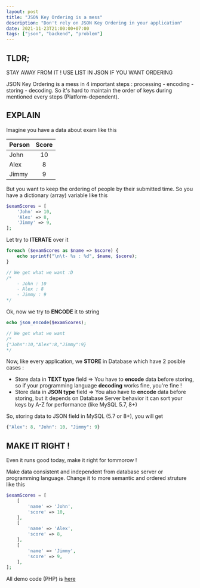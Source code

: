 ```yaml
---
layout: post
title: "JSON Key Ordering is a mess"
description: "Don't rely on JSON Key Ordering in your application"
date: 2021-11-23T21:00:00+07:00
tags: ["json", "backend", "problem"]
---
```


## TLDR;

STAY AWAY FROM IT ! USE LIST IN JSON IF YOU WANT ORDERING

JSON Key Ordering is a mess in 4 important steps : processing - encoding - storing - decoding. So it's hard to maintain the order of keys during mentioned every steps (Platform-dependent).

## EXPLAIN

Imagine you have a data about exam like this

| Person   |      Score      |
|----------|:-------------:|
| John |  10 |
| Alex |    8   |
| Jimmy | 9 |

But you want to keep the ordering of people by their submitted time. So you have a dictionary (array) variable like this

```php
$examScores = [
    'John' => 10,
    'Alex' => 8,
    'Jimmy' => 9,
];
```

Let try to **ITERATE** over it

```php
foreach ($examScores as $name => $score) {
    echo sprintf("\n\t- %s : %d", $name, $score);
}

// We get what we want :D
/*
	- John : 10
	- Alex : 8
	- Jimmy : 9
*/
```

Ok, now we try to **ENCODE** it to string

```php
echo json_encode($examScores);

// We get what we want
/*
{"John":10,"Alex":8,"Jimmy":9}
*/
```

Now, like every application, we **STORE** in Database which have 2 posible cases :

- Store data in **TEXT type** field => You have to **encode** data before storing, so if your programming language **decoding** works fine, you're fine !
- Store data in **JSON type** field => You also have to **encode** data before storing, but it depends on Database Server behavior it can sort your keys by A-Z for performance (like MySQL 5.7, 8+)

So, storing data to JSON field in MySQL (5.7 or 8+), you will get

```js
{"Alex": 8, "John": 10, "Jimmy": 9}
```

## MAKE IT RIGHT !

Even it runs good today, make it right for tommorow !

Make data consistent and independent from database server or programming language. Change it to more semantic and ordered struture like this

```php
$examScores = [
    [
        'name' => 'John',
        'score' => 10,
    ],
    [
        'name' => 'Alex',
        'score' => 8,
    ],
    [
        'name' => 'Jimmy',
        'score' => 9,
    ],
];
```

All demo code (PHP) is [here](http://sandbox.onlinephpfunctions.com/code/9c5b3845930d873ead22c6516e56b0b5a3ca063c)
